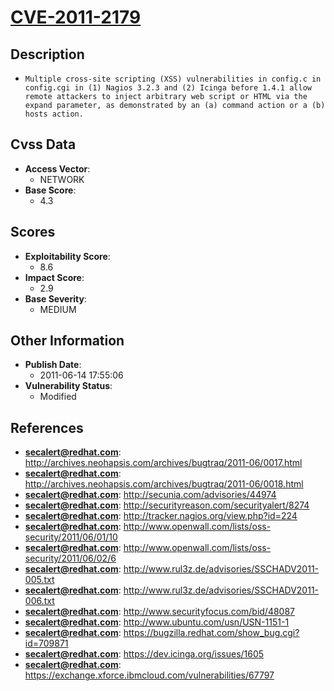 
# [CVE-2011-2179](https://cve.mitre.org/cgi-bin/cvename.cgi?name=CVE-2011-2179)

## Description

- `Multiple cross-site scripting (XSS) vulnerabilities in config.c in config.cgi in (1) Nagios 3.2.3 and (2) Icinga before 1.4.1 allow remote attackers to inject arbitrary web script or HTML via the expand parameter, as demonstrated by an (a) command action or a (b) hosts action.`

## Cvss Data

- **Access Vector**:
  - NETWORK
- **Base Score**:
  - 4.3

## Scores

- **Exploitability Score**:
  - 8.6
- **Impact Score**:
  - 2.9
- **Base Severity**:
  - MEDIUM

## Other Information

- **Publish Date**:
  - 2011-06-14 17:55:06
- **Vulnerability Status**:
  - Modified

## References

- **secalert@redhat.com**: http://archives.neohapsis.com/archives/bugtraq/2011-06/0017.html
- **secalert@redhat.com**: http://archives.neohapsis.com/archives/bugtraq/2011-06/0018.html
- **secalert@redhat.com**: http://secunia.com/advisories/44974
- **secalert@redhat.com**: http://securityreason.com/securityalert/8274
- **secalert@redhat.com**: http://tracker.nagios.org/view.php?id=224
- **secalert@redhat.com**: http://www.openwall.com/lists/oss-security/2011/06/01/10
- **secalert@redhat.com**: http://www.openwall.com/lists/oss-security/2011/06/02/6
- **secalert@redhat.com**: http://www.rul3z.de/advisories/SSCHADV2011-005.txt
- **secalert@redhat.com**: http://www.rul3z.de/advisories/SSCHADV2011-006.txt
- **secalert@redhat.com**: http://www.securityfocus.com/bid/48087
- **secalert@redhat.com**: http://www.ubuntu.com/usn/USN-1151-1
- **secalert@redhat.com**: https://bugzilla.redhat.com/show_bug.cgi?id=709871
- **secalert@redhat.com**: https://dev.icinga.org/issues/1605
- **secalert@redhat.com**: https://exchange.xforce.ibmcloud.com/vulnerabilities/67797
